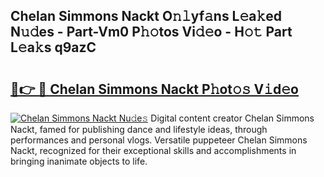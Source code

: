 ## Chelan Simmons Nackt O𝚗𝚕yf𝚊ns L𝚎a𝚔ed N𝚞𝚍es - Part-Vm0 P𝚑𝚘tos Vi𝚍𝚎o - H𝚘𝚝 Part L𝚎a𝚔s q9azC

# <h2><a href="http://kfexv6g.oniu.top/?m=Chelan+Simmons+Nackt">🔗👉 🔴 Chelan Simmons Nackt P𝚑ot𝚘𝚜 V𝚒d𝚎o</a></h2>

[![Chelan Simmons Nackt Nu𝚍e𝚜](https://i.imgur.com/0qMVB7G.gif)](http://kfexv6g.oniu.top/?m=Chelan+Simmons+Nackt)
Digital content creator Chelan Simmons Nackt, famed for publishing dance and lifestyle ideas, through performances and personal vlogs. Versatile puppeteer Chelan Simmons Nackt, recognized for their exceptional skills and accomplishments in bringing inanimate objects to life.  
